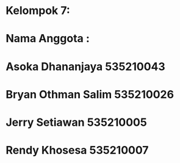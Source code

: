 # Kelompok 7:
# Nama Anggota :
# Asoka Dhananjaya    535210043
# Bryan Othman Salim  535210026
# Jerry Setiawan      535210005
# Rendy Khosesa       535210007
